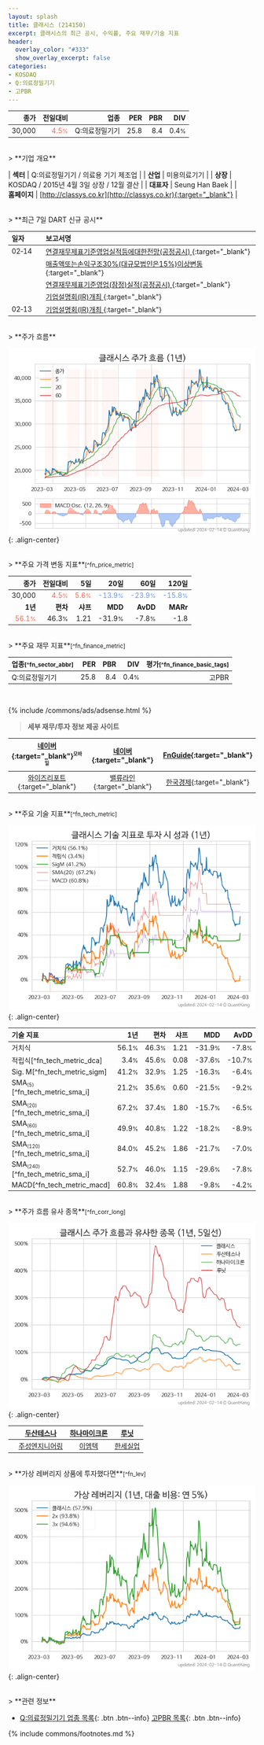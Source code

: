 ```yaml
---
layout: splash
title: 클래시스 (214150)
excerpt: 클래시스의 최근 공시, 수익률, 주요 재무/기술 지표
header:
  overlay_color: "#333"
  show_overlay_excerpt: false
categories:
- KOSDAQ
- Q:의료정밀기기
- 고PBR
---
```


| **종가** | **전일대비** | **업종** | **PER** | **PBR** | **DIV** |
| -------: | -----------: | -------: | ------: | ------: | ------: |
| 30,000 | <span style="color: tomato">4.5<small>%</small></span> | Q:의료정밀기기 | 25.8 | 8.4 | 0.4<small>%</small> |

<!-- more -->

<br>
> **기업 개요**<a id="company"></a>

| <span style="white-space:nowrap;">**섹터**</span> | Q:의료정밀기기 / 의료용 기기 제조업 |
| <span style="white-space:nowrap;">**산업**</span> | 미용의료기기 |
| <span style="white-space:nowrap;">**상장**</span> | KOSDAQ / 2015년 4월 3일 상장 / 12월 결산 |
| <span style="white-space:nowrap;">**대표자**</span> | Seung Han Baek |
| <span style="white-space:nowrap;">**홈페이지**</span> | [http://classys.co.kr](http://classys.co.kr){:target="_blank"} |

<br>
> **최근 7일 DART 신규 공시**<a id="dart"></a>

| **일자** |      | **보고서명** |
| :------- | :--- | :----------- |
| 02&#x2011;14 | | [연결재무제표기준영업실적등에대한전망(공정공시)              ](https://dart.fss.or.kr/dsaf001/main.do?rcpNo=20240214900537){:target="_blank"} |
|  | | [매출액또는손익구조30%(대규모법인은15%)이상변동              ](https://dart.fss.or.kr/dsaf001/main.do?rcpNo=20240214900521){:target="_blank"} |
|  | | [연결재무제표기준영업(잠정)실적(공정공시)              ](https://dart.fss.or.kr/dsaf001/main.do?rcpNo=20240214900513){:target="_blank"} |
|  | | [기업설명회(IR)개최              ](https://dart.fss.or.kr/dsaf001/main.do?rcpNo=20240214900543){:target="_blank"} |
| 02&#x2011;13 | | [기업설명회(IR)개최              ](https://dart.fss.or.kr/dsaf001/main.do?rcpNo=20240213900505){:target="_blank"} |

<br>
> **주가 흐름**<a id="price"></a>

![214150](/stock/images/214150.png){: .align-center}

<br>
> **주요 가격 변동 지표**<small>[^fn_price_metric]</small>

| **종가** | **전일대비** | **5일** | **20일** | **60일** | **120일** |
| -------: | -----------: | ------: | -------: | -------: | --------: |
| 30,000 | <span style="color: tomato">4.5<small>%</small></span> | <span style="color: tomato">5.6<small>%</small></span> | <span style="color: cornflowerblue">-13.9<small>%</small></span> | <span style="color: cornflowerblue">-23.9<small>%</small></span> | <span style="color: cornflowerblue">-15.8<small>%</small></span> |
| **1년** | **편차** | **샤프** | **MDD** | **AvDD** | **MARr** |
| <span style="color: tomato">56.1<small>%</small></span> | 46.3<small>%</small> | 1.21 | -31.9<small>%</small> | -7.8<small>%</small> | -1.8 |

<br>
> **주요 재무 지표**<small>[^fn_finance_metric]</small>

| **업종**<small>[^fn_sector_abbr]</small> | **PER** | **PBR** | **DIV** | **평가**<small>[^fn_finance_basic_tags]</small> |
| :--------------------------------------- | ------: | ------: | ------: | ----------------------------------------------: |
| Q:의료정밀기기 | 25.8 | 8.4 | 0.4<small>%</small> | 고PBR |

<br>

{% include /commons/ads/adsense.html %}

> **세부 재무/투자 정보 제공 사이트**

| [네이버](https://m.stock.naver.com/domestic/stock/214150/finance/summary){:target="_blank"}<sup><small>모바일</small></sup> | [네이버](https://finance.naver.com/item/coinfo.naver?code=214150){:target="_blank"} | [FnGuide](https://comp.fnguide.com/SVO2/ASP/SVD_Invest.asp?gicode=A214150&MenuYn=Y){:target="_blank"} |
| :---: | :---: | :---: |
| [와이즈리포트](https://comp.wisereport.co.kr/company/c1040001.aspx?cmp_cd=214150){:target="_blank"} | [밸류라인](https://www.valueline.co.kr/finance/summary/214150){:target="_blank"} | [한국경제](https://markets.hankyung.com/stock/214150/financial-summary){:target="_blank"} |

<br>
> **주요 기술 지표**<small>[^fn_tech_metric]</small>


![214150](/stock/images/214150_tech.png){: .align-center}

| **기술 지표** | **1년** | **편차** | **샤프** | **MDD** | **AvDD** |
| :------------ | ------: | -----------: | -------: | ------: | -------: |
| 거치식 | 56.1<small>%</small> | 46.3<small>%</small> | 1.21 | -31.9<small>%</small> | -7.8<small>%</small> |
| 적립식[^fn_tech_metric_dca] | 3.4<small>%</small> | 45.6<small>%</small> | 0.08 | -37.6<small>%</small> | -10.7<small>%</small> |
| Sig. M[^fn_tech_metric_sigm] | 41.2<small>%</small> | 32.9<small>%</small> | 1.25 | -16.3<small>%</small> | -6.4<small>%</small> |
| SMA<small><sub>(5)</sub></small>[^fn_tech_metric_sma_i] | 21.2<small>%</small> | 35.6<small>%</small> | 0.60 | -21.5<small>%</small> | -9.2<small>%</small> |
| SMA<small><sub>(20)</sub></small>[^fn_tech_metric_sma_i] | 67.2<small>%</small> | 37.4<small>%</small> | 1.80 | -15.7<small>%</small> | -6.5<small>%</small> |
| SMA<small><sub>(60)</sub></small>[^fn_tech_metric_sma_i] | 49.9<small>%</small> | 40.8<small>%</small> | 1.22 | -18.2<small>%</small> | -8.9<small>%</small> |
| SMA<small><sub>(120)</sub></small>[^fn_tech_metric_sma_i] | 84.0<small>%</small> | 45.2<small>%</small> | 1.86 | -21.7<small>%</small> | -7.0<small>%</small> |
| SMA<small><sub>(240)</sub></small>[^fn_tech_metric_sma_i] | 52.7<small>%</small> | 46.0<small>%</small> | 1.15 | -29.6<small>%</small> | -7.8<small>%</small> |
| MACD[^fn_tech_metric_macd] | 60.8<small>%</small> | 32.4<small>%</small> | 1.88 | -9.8<small>%</small> | -4.2<small>%</small> |

<br>
> **주가 흐름 유사 종목**<a id="corr"></a><small>[^fn_corr_long]</small>

![214150](/stock/images/214150_corr.png){: .align-center}

|       | [두산테스나](/131970/) | [하나마이크론](/067310/) | [루닛](/328130/) |
| :---: | :------------------------------------: | :------------------------------------: | :------------------------------------: |
|       | [주성엔지니어링](/036930/) | [이엠텍](/091120/) | [한세실업](/105630/) |

<br>
> **가상 레버리지 상품에 투자했다면**<a id="2x"></a><small>[^fn_lev]</small>

![214150](/stock/images/214150_2x.png){: .align-center}

<br>
> **관련 정보**

- [Q:의료정밀기기 업종 목록](/stats/sector/kosdaq_업종_의료정밀기기_종목/){: .btn .btn--info} [고PBR 목록](/fn/fn_high_pbr/){: .btn .btn--info}

{% include commons/footnotes.md %}